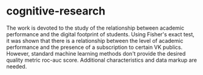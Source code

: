 # cognitive-research
The work is devoted to the study of the relationship between academic performance and the digital footprint of students.
Using Fisher's exact test, it was shown that there is a relationship between the level of academic performance and the presence of a subscription to certain VK publics. 
However, standard machine learning methods don't provide the desired quality metric roc-auc score. 
Additional characteristics and data markup are needed.
